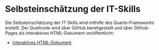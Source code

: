 # Selbsteinschätzung der IT-Skills

Die Selbsteinschätzung der IT-Skills wird mithilfe des Quarto-Frameworks erstellt. Der Quellcode wird über GitHub bereitgestellt und über GitHub-Pages als interaktives HTML-Dokument veröffentlicht:

- [interaktives HTML-Dokument](https://chrisenv.github.io/its/)

